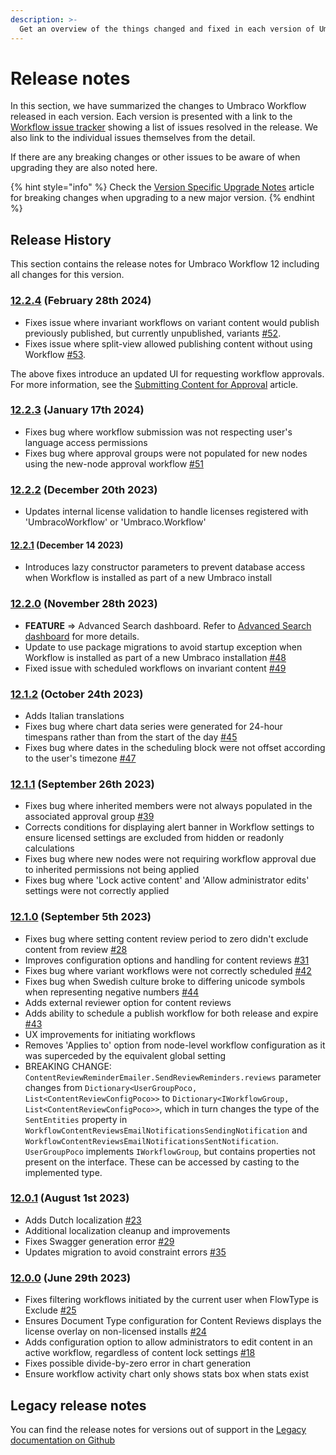 ```yaml
---
description: >-
  Get an overview of the things changed and fixed in each version of Umbraco Workflow.
---
```


# Release notes

In this section, we have summarized the changes to Umbraco Workflow released in each version. Each version is presented with a link to the [Workflow issue tracker](https://github.com/umbraco/Umbraco.Workflow.Issues/issues) showing a list of issues resolved in the release. We also link to the individual issues themselves from the detail.

If there are any breaking changes or other issues to be aware of when upgrading they are also noted here.

{% hint style="info" %}
Check the [Version Specific Upgrade Notes](./upgrading/version-specific.md) article for breaking changes when upgrading to a new major version.
{% endhint %}

## Release History

This section contains the release notes for Umbraco Workflow 12 including all changes for this version.

### [12.2.4](https://github.com/umbraco/Umbraco.Workflow.Issues/issues?q=is%3Aissue+is%3Aclosed+label%3Arelease%2F12.2.4) (February 28th 2024)

* Fixes issue where invariant workflows on variant content would publish previously published, but currently unpublished, variants [#52](https://github.com/umbraco/Umbraco.Workflow.Issues/issues/52).
* Fixes issue where split-view allowed publishing content without using Workflow [#53](https://github.com/umbraco/Umbraco.Workflow.Issues/issues/53).

The above fixes introduce an updated UI for requesting workflow approvals.  For more information, see the [Submitting Content for Approval](./getting-started/submitting-changes.md) article.

### [12.2.3](https://github.com/umbraco/Umbraco.Workflow.Issues/issues?q=is%3Aissue+is%3Aclosed+label%3Arelease%2F12.2.3) (January 17th 2024)

* Fixes bug where workflow submission was not respecting user's language access permissions
* Fixes bug where approval groups were not populated for new nodes using the new-node approval workflow [#51](https://github.com/umbraco/Umbraco.Workflow.Issues/issues/51)

### [12.2.2](https://github.com/umbraco/Umbraco.Workflow.Issues/issues?q=is%3Aissue+is%3Aclosed+label%3Arelease%2F12.2.2) (December 20th 2023)

* Updates internal license validation to handle licenses registered with 'UmbracoWorkflow' or 'Umbraco.Workflow'

#### [12.2.1](https://github.com/umbraco/Umbraco.Workflow.Issues/issues?q=is%3Aissue+is%3Aclosed+label%3Arelease%2F12.2.1) (December 14 2023)

* Introduces lazy constructor parameters to prevent database access when Workflow is installed as part of a new Umbraco install

### [12.2.0](https://github.com/umbraco/Umbraco.Workflow.Issues/issues?q=is%3Aissue+is%3Aclosed+label%3Arelease%2F12.2.0) (November 28th 2023)

* **FEATURE** => Advanced Search dashboard. Refer to [Advanced Search dashboard](advanced-search/advanced-search-dashboard.md) for more details.
* Update to use package migrations to avoid startup exception when Workflow is installed as part of a new Umbraco installation [#48](https://github.com/umbraco/Umbraco.Workflow.Issues/issues/48)
* Fixed issue with scheduled workflows on invariant content [#49](https://github.com/umbraco/Umbraco.Workflow.Issues/issues/49)

### [12.1.2](https://github.com/umbraco/Umbraco.Workflow.Issues/issues?q=is%3Aissue+is%3Aclosed+label%3Arelease%2F12.1.2) (October 24th 2023)

* Adds Italian translations
* Fixes bug where chart data series were generated for 24-hour timespans rather than from the start of the day [#45](https://github.com/umbraco/Umbraco.Workflow.Issues/issues/45)
* Fixes bug where dates in the scheduling block were not offset according to the user's timezone [#47](https://github.com/umbraco/Umbraco.Workflow.Issues/issues/47)

### [12.1.1](https://github.com/umbraco/Umbraco.Workflow.Issues/issues?q=is%3Aissue+is%3Aclosed+label%3Arelease%2F12.1.1) (September 26th 2023)

* Fixes bug where inherited members were not always populated in the associated approval group [#39](https://github.com/umbraco/Umbraco.Workflow.Issues/issues/39)
* Corrects conditions for displaying alert banner in Workflow settings to ensure licensed settings are excluded from hidden or readonly calculations
* Fixes bug where new nodes were not requiring workflow approval due to inherited permissions not being applied
* Fixes bug where 'Lock active content' and 'Allow administrator edits' settings were not correctly applied

### [12.1.0](https://github.com/umbraco/Umbraco.Workflow.Issues/issues?q=is%3Aissue+is%3Aclosed+label%3Arelease%2F12.1.0) (September 5th 2023)

* Fixes bug where setting content review period to zero didn't exclude content from review [#28](https://github.com/umbraco/Umbraco.Workflow.Issues/issues/28)
* Improves configuration options and handling for content reviews [#31](https://github.com/umbraco/Umbraco.Workflow.Issues/issues/31)
* Fixes bug where variant workflows were not correctly scheduled [#42](https://github.com/umbraco/Umbraco.Workflow.Issues/issues/42)
* Fixes bug when Swedish culture broke to differing unicode symbols when representing negative numbers [#44](https://github.com/umbraco/Umbraco.Workflow.Issues/issues/44)
* Adds external reviewer option for content reviews
* Adds ability to schedule a publish workflow for both release and expire [#43](https://github.com/umbraco/Umbraco.Workflow.Issues/discussions/43)
* UX improvements for initiating workflows
* Removes 'Applies to' option from node-level workflow configuration as it was superceded by the equivalent global setting
* BREAKING CHANGE: `ContentReviewReminderEmailer.SendReviewReminders.reviews` parameter changes from `Dictionary<UserGroupPoco, List<ContentReviewConfigPoco>>` to `Dictionary<IWorkflowGroup, List<ContentReviewConfigPoco>>`, which in turn changes the type of the `SentEntities` property in `WorkflowContentReviewsEmailNotificationsSendingNotification` and `WorkflowContentReviewsEmailNotificationsSentNotification`. `UserGroupPoco` implements `IWorkflowGroup`, but contains properties not present on the interface. These can be accessed by casting to the implemented type.

### [12.0.1](https://github.com/umbraco/Umbraco.Workflow.Issues/issues?q=is%3Aissue+is%3Aclosed+label%3Arelease%2F12.0.1) (August 1st 2023)

* Adds Dutch localization [#23](https://github.com/umbraco/Umbraco.Workflow.Issues/issues/23)
* Additional localization cleanup and improvements
* Fixes Swagger generation error [#29](https://github.com/umbraco/Umbraco.Workflow.Issues/issues/29)
* Updates migration to avoid constraint errors [#35](https://github.com/umbraco/Umbraco.Workflow.Issues/issues/35)

### [12.0.0](https://github.com/umbraco/Umbraco.Workflow.Issues/issues?q=is%3Aissue+is%3Aclosed+label%3Arelease%2F12.0.0) (June 29th 2023)

* Fixes filtering workflows initiated by the current user when FlowType is Exclude [#25](https://github.com/umbraco/Umbraco.Workflow.Issues/issues/25)
* Ensures Document Type configuration for Content Reviews displays the license overlay on non-licensed installs [#24](https://github.com/umbraco/Umbraco.Workflow.Issues/issues/24)
* Adds configuration option to allow administrators to edit content in an active workflow, regardless of content lock settings [#18](https://github.com/umbraco/Umbraco.Workflow.Issues/issues/18)
* Fixes possible divide-by-zero error in chart generation
* Ensure workflow activity chart only shows stats box when stats exist

## Legacy release notes

You can find the release notes for versions out of support in the [Legacy documentation on Github](https://github.com/umbraco/UmbracoDocs/blob/umbraco-eol-versions/11/umbraco-workflow/release-notes.md)
